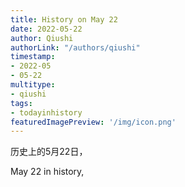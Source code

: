 ```yaml
---
title: History on May 22
date: 2022-05-22
author: Qiushi 
authorLink: "/authors/qiushi"
timestamp: 
- 2022-05
- 05-22
multitype: 
- qiushi
tags: 
- todayinhistory
featuredImagePreview: '/img/icon.png'
---
```









历史上的5月22日，

May 22 in history, 

<!--more-->

